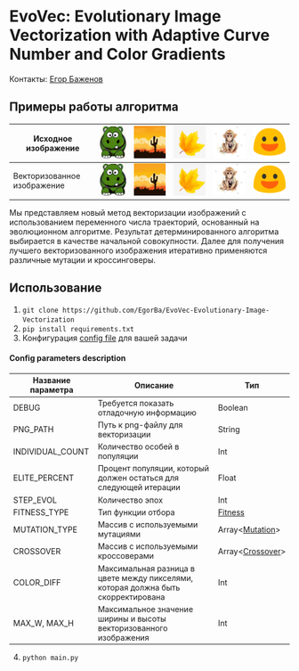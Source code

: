 # EvoVec: Evolutionary Image Vectorization with Adaptive Curve Number and Color Gradients

Контакты: [Егор Баженов](tujh.bazhenov.kbn00@mail.ru)

## Примеры работы алгоритма

| Исходное изображение     | ![](data/test%20images/readme%20examples/init_hippo.png)    | ![](data/test%20images/readme%20examples/init_land.png)    | ![](data/test%20images/readme%20examples/init_list.png)    | ![](data/test%20images/readme%20examples/init_monkey.png)    | ![](data/test%20images/readme%20examples/init_smile.png)    |
|------------------|-------------------------------------------------------------|------------------------------------------------------------|------------------------------------------------------------|--------------------------------------------------------------|-------------------------------------------------------------|
| Векторизованное изображение | ![](data/test%20images/readme%20examples/my_algo_hippo.png) | ![](data/test%20images/readme%20examples/my_algo_land.png) | ![](data/test%20images/readme%20examples/my_algo_list.png) | ![](data/test%20images/readme%20examples/my_algo_monkey.png) | ![](data/test%20images/readme%20examples/my_algo_smile.png) |

Мы представляем новый метод векторизации изображений с использованием переменного числа траекторий, основанный на эволюционном алгоритме.
Результат детерминированного алгоритма выбирается в качестве начальной совокупности. Далее для получения лучшего векторизованного изображения итеративно применяются различные мутации и кроссинговеры.

## Использование

1. ``git clone https://github.com/EgorBa/EvoVec-Evolutionary-Image-Vectorization``
2. ``pip install requirements.txt``
3. Конфигурация [config file](config.py) для вашей задачи

#### Config parameters description

| Название параметра   | Описание                                                         | Тип                      |
|------------------|---------------------------------------------------------------------|---------------------------------|
| DEBUG            | Требуется показать отладочную информацию                                                | Boolean                         |
| PNG_PATH         | Путь к png-файлу для векторизации                                 | String                          |
| INDIVIDUAL_COUNT | Количество особей в популяции                                 | Int                             |
| ELITE_PERCENT    | Процент популяции, который должен остаться для следующей итерации                     | Float                           |
| STEP_EVOL        | Количество эпох                                      | Int                             |
| FITNESS_TYPE     | Тип функции отбора                                          | [Fitness](fitness/loss_type.py) |
| MUTATION_TYPE    | Массив с используемыми мутациями                                             | Array<[Mutation](mutations)>    |
| CROSSOVER        | Массив с используемыми кроссоверами                                            | Array<[Crossover](crossover)>   |
| COLOR_DIFF       | Максимальная разница в цвете между пикселями, которая должна быть скорректирована | Int                             |
| MAX_W, MAX_H     | Максимальное значение ширины и высоты векторизованного изображения       | Int                             |

4. ``python main.py``
